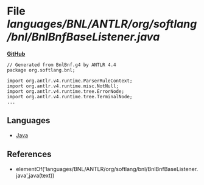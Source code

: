 # File _languages/BNL/ANTLR/org/softlang/bnl/BnlBnfBaseListener.java_
**[GitHub](https://github.com/softlang/yas/blob/master/languages/BNL/ANTLR/org/softlang/bnl/BnlBnfBaseListener.java)**
```
// Generated from BnlBnf.g4 by ANTLR 4.4
package org.softlang.bnl;

import org.antlr.v4.runtime.ParserRuleContext;
import org.antlr.v4.runtime.misc.NotNull;
import org.antlr.v4.runtime.tree.ErrorNode;
import org.antlr.v4.runtime.tree.TerminalNode;
...
```

## Languages
* [Java](../languages/Java.md)

## References
* elementOf('languages/BNL/ANTLR/org/softlang/bnl/BnlBnfBaseListener.java',java(text))
